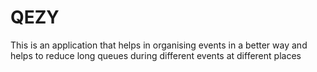 # QEZY
 This is an application that helps in organising events in a better way and helps to reduce long queues during different events at different places 
